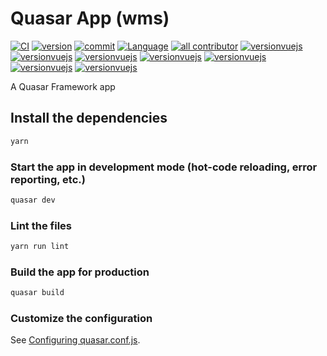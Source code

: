 # Quasar App (wms)

[![CI](https://github.com/autoprananda/wms/actions/workflows/main.yml/badge.svg)](https://github.com/autoprananda/wms/actions/workflows/main.yml)
[![version](https://img.shields.io/github/package-json/v/autoprananda/wms)](https://img.shields.io/github/package-json/v/autoprananda/wms)
[![commit](https://img.shields.io/github/last-commit/autoprananda/wms)](https://img.shields.io/github/last-commit/autoprananda/wms)
[![Language](https://img.shields.io/github/languages/count/autoprananda/wms)](https://img.shields.io/github/languages/count/autoprananda/wms)
[![all contributor](https://img.shields.io/github/contributors/autoprananda/wms)](https://img.shields.io/github/contributors/autoprananda/wms)
[![versionvuejs](https://img.shields.io/badge/dynamic/json?color=brightgreen&url=https://raw.githubusercontent.com/autoprananda/wms/main/package.json&query=$.engines.yarn&label=yarn&logo=yarn)](https://classic.yarnpkg.com/en/)
[![versionvuejs](https://img.shields.io/badge/dynamic/json?color=brightgreen&url=https://raw.githubusercontent.com/autoprananda/wms/main/package.json&query=$.devDependencies.eslint&label=eslint&logo=eslint)](https://www.npmjs.com/package/eslint)
[![versionvuejs](https://img.shields.io/badge/dynamic/json?color=brightgreen&url=https://raw.githubusercontent.com/autoprananda/wms/main/package.json&query=$.dependencies.quasar&label=quasar&logo=quasar)](https://quasar.dev/)
[![versionvuejs](https://img.shields.io/badge/dynamic/json?color=brightgreen&url=https://raw.githubusercontent.com/autoprananda/wms/main/package.json&query=$.dependencies['vue-apollo']&label=vue-apollo&logo=vue-apollo)](https://apollo.vuejs.org/)
[![versionvuejs](https://img.shields.io/badge/dynamic/json?color=brightgreen&url=https://raw.githubusercontent.com/autoprananda/wms/main/package.json&query=$.dependencies.graphql&label=graphql&logo=graphql)](https://www.npmjs.com/package/graphql)
[![versionvuejs](https://img.shields.io/badge/dynamic/json?color=brightgreen&url=https://raw.githubusercontent.com/autoprananda/wms/main/package.json&query=$.dependencies.jsonwebtoken&label=jsonwebtoken&logo=jsonwebtoken)](https://www.npmjs.com/package/graphql)
[![versionvuejs](https://img.shields.io/badge/dynamic/json?color=brightgreen&url=https://raw.githubusercontent.com/autoprananda/wms/main/package.json&query=$.dependencies.bcryptjs&label=bcryptjs&logo=bcryptjs)](https://www.npmjs.com/package/bcryptjs)

A Quasar Framework app

## Install the dependencies

```bash
yarn
```

### Start the app in development mode (hot-code reloading, error reporting, etc.)

```bash
quasar dev
```

### Lint the files

```bash
yarn run lint
```

### Build the app for production

```bash
quasar build
```

### Customize the configuration

See [Configuring quasar.conf.js](https://v1.quasar.dev/quasar-cli/quasar-conf-js).

